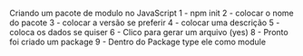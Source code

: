 Criando um pacote de modulo no JavaScript
1 - npm init
2 - colocar o nome do pacote 
3 - colocar a versão se preferir
4 - colocar uma descrição 
5 - coloca os dados se quiser
6 - Clico para gerar um arquivo (yes)
8 - Pronto foi criado um package
9 - Dentro do Package type ele como module